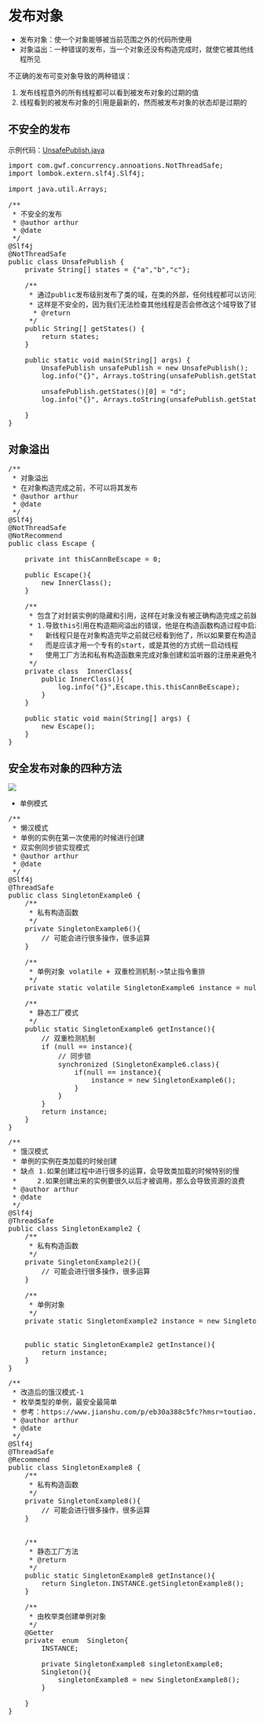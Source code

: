 # 发布对象
- 发布对象：使一个对象能够被当前范围之外的代码所使用
- 对象溢出：一种错误的发布，当一个对象还没有构造完成时，就使它被其他线程所见

不正确的发布可变对象导致的两种错误：
1. 发布线程意外的所有线程都可以看到被发布对象的过期的值
2. 线程看到的被发布对象的引用是最新的，然而被发布对象的状态却是过期的

## 不安全的发布

示例代码：[UnsafePublish.java](../src/main/java/mmall/concurrency/example/publish/UnsafePublish.java)

<pre>
import com.gwf.concurrency.annoations.NotThreadSafe;
import lombok.extern.slf4j.Slf4j;

import java.util.Arrays;

/**
 * 不安全的发布
 * @author arthur
 * @date
 */
@Slf4j
@NotThreadSafe
public class UnsafePublish {
    private String[] states = {"a","b","c"};

    /**
     * 通过public发布级别发布了类的域，在类的外部，任何线程都可以访问这个域
     * 这样是不安全的，因为我们无法检查其他线程是否会修改这个域导致了错误
      * @return
     */
    public String[] getStates() {
        return states;
    }

    public static void main(String[] args) {
        UnsafePublish unsafePublish = new UnsafePublish();
        log.info("{}", Arrays.toString(unsafePublish.getStates()));

        unsafePublish.getStates()[0] = "d";
        log.info("{}", Arrays.toString(unsafePublish.getStates()));

    }
}
</pre>

## 对象溢出

<pre>
/**
 * 对象溢出
 * 在对象构造完成之前，不可以将其发布
 * @author arthur
 * @date
 */
@Slf4j
@NotThreadSafe
@NotRecommend
public class Escape {

    private int thisCannBeEscape = 0;

    public Escape(){
        new InnerClass();
    }

    /**
     * 包含了对封装实例的隐藏和引用，这样在对象没有被正确构造完成之前就会被发布，由此导致不安全的因素在里面
     * 1.导致this引用在构造期间溢出的错误，他是在构造函数构造过程中启动了一个线程，造成this引用的溢出
     *   新线程只是在对象构造完毕之前就已经看到他了，所以如果要在构造函数中创建线程，那么不要启动它，
     *   而是应该才用一个专有的start，或是其他的方式统一启动线程
     *   使用工厂方法和私有构造函数来完成对象创建和监听器的注册来避免不正确的发布
     */
    private class  InnerClass{
        public InnerClass(){
            log.info("{}",Escape.this.thisCannBeEscape);
        }
    }

    public static void main(String[] args) {
        new Escape();
    }
}
</pre>

## 安全发布对象的四种方法

![](https://upload-images.jianshu.io/upload_images/7220971-ea43b165e8a9bfcb.png?imageMogr2/auto-orient/strip%7CimageView2/2/w/851/format/webp)

- 单例模式

<pre>
/**
 * 懒汉模式
 * 单例的实例在第一次使用的时候进行创建
 * 双实例同步锁实现模式
 * @author arthur
 * @date
 */
@Slf4j
@ThreadSafe
public class SingletonExample6 {
    /**
     * 私有构造函数
     */
    private SingletonExample6(){
        // 可能会进行很多操作，很多运算
    }

    /**
     * 单例对象 volatile + 双重检测机制->禁止指令重排
     */
    private static volatile SingletonExample6 instance = null;

    /**
     * 静态工厂模式
     */
    public static SingletonExample6 getInstance(){
        // 双重检测机制
        if (null == instance){
            // 同步锁
            synchronized (SingletonExample6.class){
                if(null == instance){
                    instance = new SingletonExample6();
                }
            }
        }
        return instance;
    }
}
</pre>

<pre>
/**
 * 饿汉模式
 * 单例的实例在类加载的时候创建
 * 缺点 1.如果创建过程中进行很多的运算，会导致类加载的时候特别的慢
 *     2.如果创建出来的实例要很久以后才被调用，那么会导致资源的浪费
 * @author arthur
 * @date
 */
@Slf4j
@ThreadSafe
public class SingletonExample2 {
    /**
     * 私有构造函数
     */
    private SingletonExample2(){
        // 可能会进行很多操作，很多运算
    }

    /**
     * 单例对象
     */
    private static SingletonExample2 instance = new SingletonExample2();


    public static SingletonExample2 getInstance(){
        return instance;
    }
}
</pre>

<pre>
/**
 * 改造后的饿汉模式-1
 * 枚举类型的单例，最安全最简单
 * 参考：https://www.jianshu.com/p/eb30a388c5fc?hmsr=toutiao.io&utm_medium=toutiao.io&utm_source=toutiao.io
 * @author arthur
 * @date
 */
@Slf4j
@ThreadSafe
@Recommend
public class SingletonExample8 {
    /**
     * 私有构造函数
     */
    private SingletonExample8(){
        // 可能会进行很多操作，很多运算
    }


    /**
     * 静态工厂方法
     * @return
     */
    public static SingletonExample8 getInstance(){
        return Singleton.INSTANCE.getSingletonExample8();
    }

    /**
     * 由枚举类创建单例对象
     */
    @Getter
    private  enum  Singleton{
        INSTANCE;
        
        private SingletonExample8 singletonExample8;
        Singleton(){
            singletonExample8 = new SingletonExample8();
        }

    }
}
</pre>